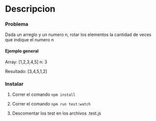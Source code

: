 # Descripcion

### Problema

Dada un arreglo y un numero n, rotar los elementos la cantidad de veces que indique el numero n

#### Ejemplo general

Array: [1,2,3,4,5]
n: 3

Resultado: [3,4,5,1,2]

### Instalar

1. Correr el comando `npm install`

2. Correr el comando `npm run test:watch`

3. Descomentar los test en los archivos .test.js
